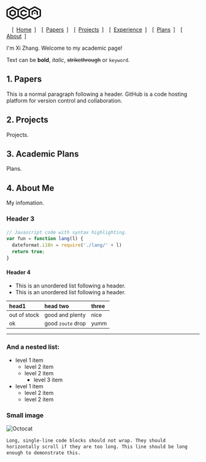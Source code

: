 <img src="ocas-logo.png" title="logo" height="35" width="90">

&emsp;[&ensp;[Home](./index.html)&ensp;]&emsp;[&ensp;[Papers](./papers.html)&ensp;]&emsp;[&ensp;[Projects](./projects.html)&ensp;]&emsp;[&ensp;[Experience](./experience.html)&ensp;]&emsp;[&ensp;[Plans](./plans.html)&ensp;]&emsp;[&ensp;[About](./about.html)&ensp;]&emsp;

I'm Xi Zhang. Welcome to my academic page!

Text can be **bold**, _italic_, ~~strikethrough~~ or `keyword`.

## 1. Papers

This is a normal paragraph following a header. GitHub is a code hosting platform for version control and collaboration.

## 2. Projects

Projects.

## 3. Academic Plans

Plans.

## 4. About Me

My infomation.

### Header 3

```js
// Javascript code with syntax highlighting.
var fun = function lang(l) {
  dateformat.i18n = require('./lang/' + l)
  return true;
}
```

#### Header 4

*   This is an unordered list following a header.
*   This is an unordered list following a header.

| head1        | head two          | three |
|:-------------|:------------------|:------|
| out of stock | good and plenty   | nice  |
| ok           | good `zoute` drop | yumm  |

---

### And a nested list:

- level 1 item
  - level 2 item
  - level 2 item
    - level 3 item
- level 1 item
  - level 2 item
  - level 2 item

### Small image

![Octocat](https://github.githubassets.com/images/icons/emoji/octocat.png)

```
Long, single-line code blocks should not wrap. They should horizontally scroll if they are too long. This line should be long enough to demonstrate this.
```

